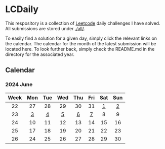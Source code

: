 # **LCDaily**

This respository is a collection of [Leetcode](https://leetcode.com/) daily challenges I have solved. All submissions are stored under [./all/](./all/).

To easily find a solution for a given day, simply click the relevant links on the calendar. The calendar for the month of the latest submission will be located here. To look further back, simply check the README.md in the directory for the associated year.

## **Calendar**

### **2024 June**

|Week|Mon|Tue|Wed|Thu|Fri|Sat|Sun|
|:-:|:-:|:-:|:-:|:-:|:-:|:-:|:-:|
|22|27|28|29|30|31|[1](./all/3110_score_of_a_string/)|[2](./all/0344_reverse_string/)|
|23|[3](./all/2486_append_characters_to_string_to_make_subsequence/)|[4](./all/0409_longest_palindrome/)|[5](./all/1002_find_common_characters/)|[6](./all/0846_hand_of_straights/)|[7](./all/0648_replace_words/)|8|9|
|24|10|11|12|13|14|15|16|
|25|17|18|19|20|21|22|23|
|26|24|25|26|27|28|29|30|
